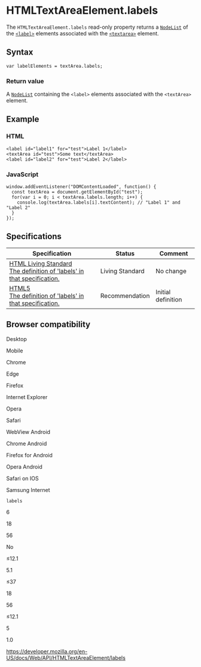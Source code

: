 HTMLTextAreaElement.labels
==========================

The `HTMLTextAreaElement.labels` read-only property returns a [`NodeList`](../nodelist) of the [`<label>`](https://developer.mozilla.org/en-US/docs/Web/HTML/Element/label) elements associated with the [`<textarea>`](https://developer.mozilla.org/en-US/docs/Web/HTML/Element/textarea) element.

Syntax
------

    var labelElements = textArea.labels;

### Return value

A [`NodeList`](../nodelist) containing the `<label>` elements associated with the `<textArea>` element.

Example
-------

### HTML

    <label id="label1" for="test">Label 1</label>
    <textArea id="test">Some text</textArea>
    <label id="label2" for="test">Label 2</label>

### JavaScript

    window.addEventListener("DOMContentLoaded", function() {
      const textArea = document.getElementById("test");
      for(var i = 0; i < textArea.labels.length; i++) {
        console.log(textArea.labels[i].textContent); // "Label 1" and "Label 2"
      }
    });

Specifications
--------------

<table><thead><tr class="header"><th>Specification</th><th>Status</th><th>Comment</th></tr></thead><tbody><tr class="odd"><td><a href="https://html.spec.whatwg.org/multipage/forms.html#dom-lfe-labels">HTML Living Standard<br />
<span class="small">The definition of 'labels' in that specification.</span></a></td><td><span class="spec-living">Living Standard</span></td><td>No change</td></tr><tr class="even"><td><a href="https://www.w3.org/TR/html52/forms.html#dom-lfe-labels">HTML5<br />
<span class="small">The definition of 'labels' in that specification.</span></a></td><td><span class="spec-rec">Recommendation</span></td><td>Initial definition</td></tr></tbody></table>

Browser compatibility
---------------------

Desktop

Mobile

Chrome

Edge

Firefox

Internet Explorer

Opera

Safari

WebView Android

Chrome Android

Firefox for Android

Opera Android

Safari on IOS

Samsung Internet

`labels`

6

18

56

No

≤12.1

5.1

≤37

18

56

≤12.1

5

1.0

<a href="https://developer.mozilla.org/en-US/docs/Web/API/HTMLTextAreaElement/labels" class="_attribution-link">https://developer.mozilla.org/en-US/docs/Web/API/HTMLTextAreaElement/labels</a>

